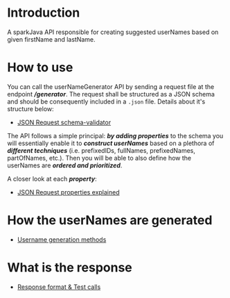 # Introduction
A sparkJava API responsible for creating suggested userNames based on given firstName and lastName.

# How to use
You can call the userNameGenerator API by sending a request file at the endpoint ***/generator***. The request shall be structured as a JSON schema and should be consequently included
in a `.json` file. Details about it's structure below:

- [JSON Request schema-validator](https://github.com/KostasMparmparousis/userNameGen/wiki/JSON-request-schema&validator)

The API follows a simple principal: ***by adding properties*** to the schema you will essentially enable it to ***construct userNames*** based on a plethora of ***different techniques*** (i.e. prefixedIDs, fullNames, prefixedNames, partOfNames, etc.). Then you will be able to also define how the userNames are ***ordered and prioritized***.

A closer look at each ***property***:

- [JSON Request properties explained](https://github.com/KostasMparmparousis/userNameGen/wiki/JSON-request-properties-explained)

# How the userNames are generated
- [Username generation methods](https://github.com/KostasMparmparousis/userNameGen/wiki/Username-generation-methods)

# What is the response
- [Response format & Test calls](https://github.com/KostasMparmparousis/userNameGen/wiki/Response-format-&-Test-calls)







